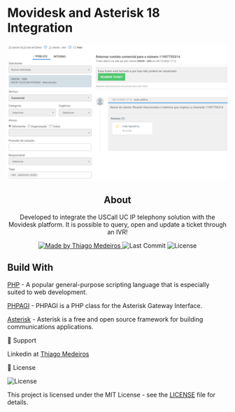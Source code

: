 # Movidesk and Asterisk 18 Integration

<p align="center">
  <img src="https://github.com/thiagomedeiros11/movidesk/blob/main/tickets.png?raw=true"/>
</p>

<h2 align="center">
  About
</h2>

<p align="center">Developed to integrate the USCall UC IP telephony solution with the Movidesk platform. It is possible to query, open and update a ticket through an IVR!</p>

<p align="center">
  <a href="https://github.com/thiagomedeiros11">
    <img alt="Made by Thiago Medeiros" src="https://img.shields.io/badge/made%20by-Thiago%20Medeiros-success">
  </a>

  <img alt="Last Commit" src="https://img.shields.io/github/last-commit/thiagomedeiros11/movidesk">

  <img alt="License" src="https://img.shields.io/badge/license-MIT-%2304D361">
</p>


## Build With

[PHP](https://www.php.net/) - A popular general-purpose scripting language that is especially suited to web development.

[PHPAGI](https://phpagi.sourceforge.net/) - PHPAGI is a PHP class for the Asterisk Gateway Interface. 

[Asterisk](https://www.asterisk.org/) - Asterisk is a free and open source framework for building communications applications.


📌 Support

Linkedin at [Thiago Medeiros](https://www.linkedin.com/in/thiagomedeiros11/)


📝 License

<img alt="License" src="https://img.shields.io/badge/license-MIT-%2304D361">

This project is licensed under the MIT License - see the [LICENSE](LICENSE) file for details.


